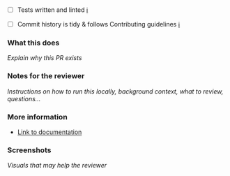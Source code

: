 - [ ] Tests written and linted [ℹ︎](https://github.com/snyk-tech-services/general/wiki/Tests)
- [ ] Commit history is tidy & follows Contributing guidelines [ℹ︎](./CONTRIBUTING.md#commit-messages)


### What this does

_Explain why this PR exists_

### Notes for the reviewer

_Instructions on how to run this locally, background context, what to review, questions…_

### More information

- [Link to documentation]()

### Screenshots

_Visuals that may help the reviewer_